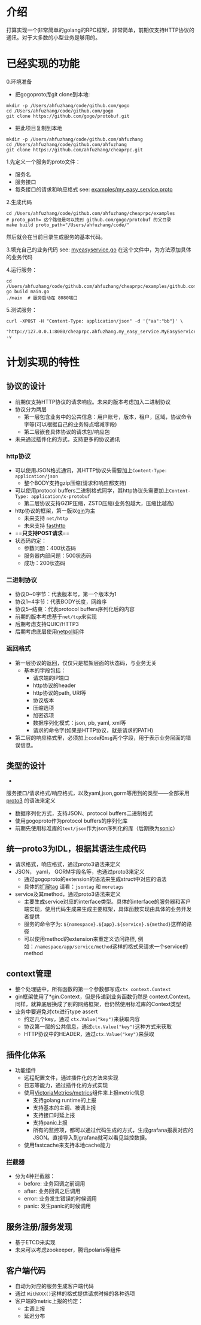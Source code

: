 # 介绍

打算实现一个非常简单的golang的RPC框架，非常简单，前期仅支持HTTP协议的通讯。对于大多数的小型业务是够用的。

# 已经实现的功能

0.环境准备

- 把gogoproto库git clone到本地:

```shell
mkdir -p /Users/ahfuzhang/code/github.com/gogo
cd /Users/ahfuzhang/code/github.com/gogo
git clone https://github.com/gogo/protobuf.git
```

- 把此项目复制到本地

```shell
mkdir -p /Users/ahfuzhang/code/github.com/ahfuzhang
cd /Users/ahfuzhang/code/github.com/ahfuzhang
git clone https://github.com/ahfuzhang/cheaprpc.git
```

1.先定义一个服务的proto文件：

- 服务名
- 服务接口
- 每条接口的请求和响应格式
  see: [examples/my_easy_service.proto](examples/my_easy_service.proto)

2.生成代码

```shell
cd /Users/ahfuzhang/code/github.com/ahfuzhang/cheaprpc/examples
# proto_path= 这个路径是可以找到 github.com/gogo/protobuf 的父目录
make build proto_path="/Users/ahfuzhang/code/"
```

然后就会在当前目录生成服务的基本代码。

3.填充自己的业务代码
see: [myeasyservice.go](examples/github.com/ahfuzhang/my_easy_service/internal/services/myeasyservice/myeasyservice.go)
在这个文件中，为方法添加具体的业务代码

4.运行服务：

```shell
cd /Users/ahfuzhang/code/github.com/ahfuzhang/cheaprpc/examples/github.com/ahfuzhang/my_easy_service/
go build main.go
./main  # 服务启动在 8080端口
```

5.测试服务：

```shell
curl -XPOST -H "Content-Type: application/json" -d '{"aa":"bb"}' \
  "http://127.0.0.1:8080/cheaprpc.ahfuzhang.my_easy_service.MyEasyService.GetEchoInfo" -v
```

# 计划实现的特性

## 协议的设计

* 前期仅支持HTTP协议的请求响应。未来的版本考虑加入二进制协议
* 协议分为两层
    - 第一层包含业务中的公共信息：用户账号，版本，租户，区域，协议命令字等(可以根据自己的业务特点增减字段)
    - 第二层嵌套具体协议的请求包/响应包
* 未来通过插件化的方式，支持更多的协议通讯

### http协议

* 可以使用JSON格式通讯，其HTTP协议头需要加上`Content-Type: application/json`
    - 整个BODY支持gzip压缩(请求和响应都支持)
* 可以使用protocol buffers二进制格式同学，其http协议头需要加上`Content-Type: application/x-protobuf`
    - 第二层协议支持GZIP压缩，ZSTD压缩(业务包越大，压缩比越高)
* http协议的框架，第一版以[gin](https://github.com/gin-gonic/gin)为主
    - 未来支持 `net/http`
    - 未来支持 [fasthttp](https://github.com/valyala/fasthttp)
* ==**只支持POST请求**==
* 状态码约定：
    - 参数问题：400状态码
    - 服务器内部问题：500状态码
    - 成功：200状态码

### 二进制协议

* 协议0~0字节：代表版本号，第一个版本为1
* 协议1~4字节：代表BODY长度，网络序
* 协议5~结束：代表protocol buffers序列化后的内容
* 前期的版本考虑基于`net/tcp`来实现
* 后期考虑支持QUIC/HTTP3
* 后期考虑底层使用[netpoll](https://github.com/cloudwego/netpoll)组件

### 返回格式

* 第一层协议的返回，仅仅只是框架层面的状态码，与业务无关
    - 基本的字段包括：
        * 请求端的IP端口
        * http协议的header
        * http协议的path, URI等
        * 协议版本
        * 压缩选项
        * 加密选项
        * 数据序列化模式：json, pb, yaml, xml等
        * 请求的命令字(如果是HTTP协议，就是请求的PATH)
* 第二层的响应格式里，必须加上`code`和`msg`两个字段，用于表示业务层面的错误信息。

## 类型的设计

*
服务接口/请求格式/响应格式，以及yaml,json,gorm等用到的类型——全部采用[proto3](https://developers.google.com/protocol-buffers/docs/proto3)
的语法来定义
* 数据序列化方式，支持JSON、protocol buffers二进制格式
* 使用gogoproto作为protocol buffers的序列化库
* 前期先使用标准库的`text/json`作为json序列化的库（后期换为[sonic](https://github.com/bytedance/sonic)）

## 统一proto3为IDL，根据其语法生成代码

* 请求格式，响应格式，通过proto3语法来定义
* JSON， yaml， GORM字段名等，也通过proto3来定义
    - 通过gogoproto的extension的语法来生成struct中对应的语法
    - 具体的[扩展tag](https://github.com/gogo/protobuf/blob/master/extensions.md#more-serialization-formats)
      请看：`jsontag` 和 `moretags`
* service及其method，通过proto3语法来定义
    - 主要生成service对应的interface类型。具体的interface的服务器和客户端实现，使用代码生成来生成主要框架，具体函数实现由具体的业务开发者提供
    - 服务的命令字为: `${namespace}.${app}.${service}.${method}`这样的路径
    - 可以使用method的extension来重定义访问路径, 例如：`/namespace/app/service/method`这样的格式来请求一个service的method

## context管理

* 整个处理链中，所有函数的第一个参数都写成`ctx context.Context`
* gin框架使用了*gin.Context，但是传递到业务函数仍然是 context.Context。同样，就算底层换成了别的网络框架，也仍然使用标准库的Context类型
* 业务中要避免对ctx进行type assert
    - 约定几个key，通过 `ctx.Value("key")`来获取内容
    - 协议第一层的公共信息，通过`ctx.Value("key")`这种方式来获取
    - HTTP协议中的HEADER，通过`ctx.Value("key")`来获取

## 插件化体系

* 功能组件
    - 远程配置文件，通过插件化的方法来实现
    - 日志等能力，通过插件化的方式实现
    - 使用[VictoriaMetrics/metrics](https://github.com/VictoriaMetrics/metrics)组件来上报metric信息
        * 支持golang runtime的上报
        * 支持基本的主调、被调上报
        * 支持接口时延上报
        * 支持panic上报
        * 所有的监控项，都可以通过代码生成的方式，生成grafana报表对应的JSON。直接导入到grafana就可以看见监控数据。
    - 使用fastcache来支持本地cache能力

### 拦截器

* 分为4种拦截器：
    * before: 业务回调之前调用
    * after: 业务回调之后调用
    * error: 业务发生错误的时候调用
    * panic: 发生panic的时候调用

## 服务注册/服务发现

* 基于ETCD来实现
* 未来可以考虑zookeeper，腾讯polaris等组件

## 客户端代码

* 自动为对应的服务生成客户端代码
* 通过 `WithXXX()`这样的格式提供请求时候的各种选项
* 客户端的metric上报的约定：
    - 主调上报
    - 延迟分布
